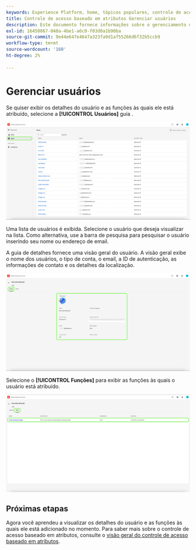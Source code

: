 ```yaml
---
keywords: Experience Platform, home, tópicos populares, controle de acesso, controle de acesso baseado em atributos, ABAC
title: Controle de acesso baseado em atributos Gerenciar usuários
description: Este documento fornece informações sobre o gerenciamento de usuários e grupos de usuários por meio da interface de Permissões no Adobe Experience Cloud
exl-id: 16450867-040a-4be1-a6c0-f03d0a1b90ba
source-git-commit: 9e44e647e4647a323fa9d1af55266d6f32b5ccb9
workflow-type: tm+mt
source-wordcount: '160'
ht-degree: 2%

---
```


# Gerenciar usuários

Se quiser exibir os detalhes do usuário e as funções às quais ele está atribuído, selecione a **[!UICONTROL Usuários]** guia .

![flac-users-tab](../../images/flac-ui/flac-users-tab.png)

Uma lista de usuários é exibida. Selecione o usuário que deseja visualizar na lista. Como alternativa, use a barra de pesquisa para pesquisar o usuário inserindo seu nome ou endereço de email.

A guia de detalhes fornece uma visão geral do usuário. A visão geral exibe o nome dos usuários, o tipo de conta, o email, a ID de autenticação, as informações de contato e os detalhes da localização.

![flac-users-details](../../images/flac-ui/flac-users-details.png)

Selecione o **[!UICONTROL Funções]** para exibir as funções às quais o usuário está atribuído.

![flac-users-funções](../../images/flac-ui/flac-users-roles.png)

## Próximas etapas

Agora você aprendeu a visualizar os detalhes do usuário e as funções às quais ele está adicionado no momento. Para saber mais sobre o controle de acesso baseado em atributos, consulte o [visão geral do controle de acesso baseado em atributos](../overview.md).
